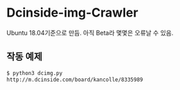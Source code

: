 # Dcinside-img-Crawler

Ubuntu 18.04기준으로 만듬.
아직 Beta라 몇몇은 오류날 수 있음.

## 작동 예제
```Bash
$ python3 dcimg.py
http://m.dcinside.com/board/kancolle/8335989
```